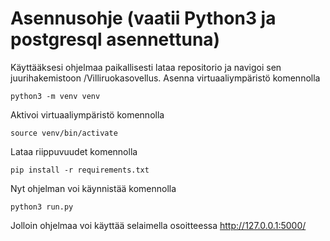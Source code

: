 # Asennusohje (vaatii Python3 ja postgresql asennettuna)
Käyttääksesi ohjelmaa paikallisesti lataa repositorio ja navigoi sen juurihakemistoon /Villiruokasovellus.
Asenna virtuaaliympäristö komennolla

    python3 -m venv venv

Aktivoi virtuaaliympäristö komennolla

    source venv/bin/activate

Lataa riippuvuudet komennolla 


    pip install -r requirements.txt

Nyt ohjelman voi käynnistää komennolla

    python3 run.py

Jolloin ohjelmaa voi käyttää selaimella osoitteessa http://127.0.0.1:5000/
